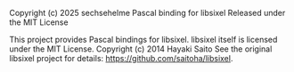 Copyright (c) 2025 sechsehelme
Pascal binding for libsixel
Released under the MIT License

This project provides Pascal bindings for libsixel.
libsixel itself is licensed under the MIT License.
Copyright (c) 2014 Hayaki Saito
See the original libsixel project for details: https://github.com/saitoha/libsixel.
